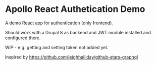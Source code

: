 # Apollo React Authetication Demo

A demo React app for authentication (only frontend).

Should work with a Drupal 8 as backend and JWT module installed and configured there.

WIP - e.g. getting and setting token not added yet.

Inspired by https://github.com/leighhalliday/github-stars-graphql

